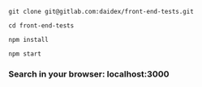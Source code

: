 ```shell
git clone git@gitlab.com:daidex/front-end-tests.git
```
```
cd front-end-tests
```
```
npm install
```
```
npm start
```

### Search in your browser: localhost:3000
